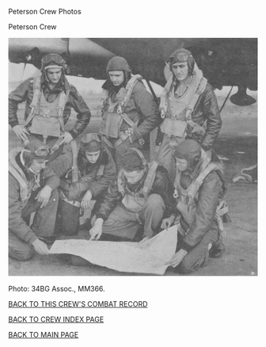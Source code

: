 
Peterson Crew Photos






 




Peterson Crew  
  

![](Peterson.jpg)  

Photo: 34BG Assoc., MM366.  

  
  

[BACK TO THIS CREW'S COMBAT RECORD](crews/Peterson.md)  

[BACK TO CREW INDEX PAGE](000crews.md)  

[BACK TO MAIN PAGE](index.html)


